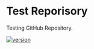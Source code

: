 # Test Reporisory

Testing GitHub Repository.

[![version](https://img.shields.io/github/v/release/DaemonSlayerZero/Test?include_prereleases&label=Version&color=brightgreen)](https://github.com/DaemonSlayerZero/Test/releases)

